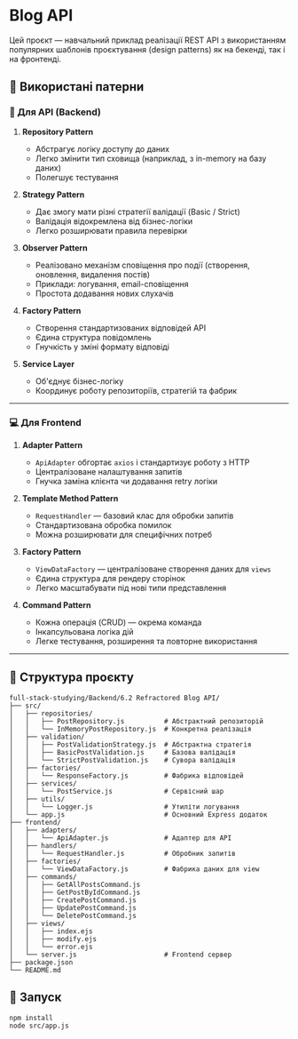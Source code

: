 # Blog API

Цей проєкт — навчальний приклад реалізації REST API з використанням популярних шаблонів проєктування (design patterns) як на бекенді, так і на фронтенді.

## 🧠 Використані патерни

### 🔁 Для API (Backend)

1. **Repository Pattern**
   - Абстрагує логіку доступу до даних
   - Легко змінити тип сховища (наприклад, з in-memory на базу даних)
   - Полегшує тестування

2. **Strategy Pattern**
   - Дає змогу мати різні стратегії валідації (Basic / Strict)
   - Валідація відокремлена від бізнес-логіки
   - Легко розширювати правила перевірки

3. **Observer Pattern**
   - Реалізовано механізм сповіщення про події (створення, оновлення, видалення постів)
   - Приклади: логування, email-сповіщення
   - Простота додавання нових слухачів

4. **Factory Pattern**
   - Створення стандартизованих відповідей API
   - Єдина структура повідомлень
   - Гнучкість у зміні формату відповіді

5. **Service Layer**
   - Об'єднує бізнес-логіку
   - Координує роботу репозиторіїв, стратегій та фабрик

---

### 💻 Для Frontend

1. **Adapter Pattern**
   - `ApiAdapter` обгортає `axios` і стандартизує роботу з HTTP
   - Централізоване налаштування запитів
   - Гнучка заміна клієнта чи додавання retry логіки

2. **Template Method Pattern**
   - `RequestHandler` — базовий клас для обробки запитів
   - Стандартизована обробка помилок
   - Можна розширювати для специфічних потреб

3. **Factory Pattern**
   - `ViewDataFactory` — централізоване створення даних для `views`
   - Єдина структура для рендеру сторінок
   - Легко масштабувати під нові типи представлення

4. **Command Pattern**
   - Кожна операція (CRUD) — окрема команда
   - Інкапсульована логіка дій
   - Легке тестування, розширення та повторне використання

---

## 📁 Структура проєкту
```text
full-stack-studying/Backend/6.2 Refractored Blog API/
├── src/
│   ├── repositories/
│   │   ├── PostRepository.js          # Абстрактний репозиторій
│   │   └── InMemoryPostRepository.js  # Конкретна реалізація
│   ├── validation/
│   │   ├── PostValidationStrategy.js  # Абстрактна стратегія
│   │   ├── BasicPostValidation.js     # Базова валідація
│   │   └── StrictPostValidation.js    # Сувора валідація
│   ├── factories/
│   │   └── ResponseFactory.js         # Фабрика відповідей
│   ├── services/
│   │   └── PostService.js             # Сервісний шар
│   ├── utils/
│   │   └── Logger.js                  # Утиліти логування
│   └── app.js                         # Основний Express додаток
├── frontend/
│   ├── adapters/
│   │   └── ApiAdapter.js              # Адаптер для API
│   ├── handlers/
│   │   └── RequestHandler.js          # Обробник запитів
│   ├── factories/
│   │   └── ViewDataFactory.js         # Фабрика даних для view
│   ├── commands/
│   │   ├── GetAllPostsCommand.js
│   │   ├── GetPostByIdCommand.js
│   │   ├── CreatePostCommand.js
│   │   ├── UpdatePostCommand.js
│   │   └── DeletePostCommand.js
│   ├── views/
│   │   ├── index.ejs
│   │   ├── modify.ejs
│   │   └── error.ejs
│   └── server.js                      # Frontend сервер
├── package.json
└── README.md
```

## 🚀 Запуск

```bash
npm install
node src/app.js
```
